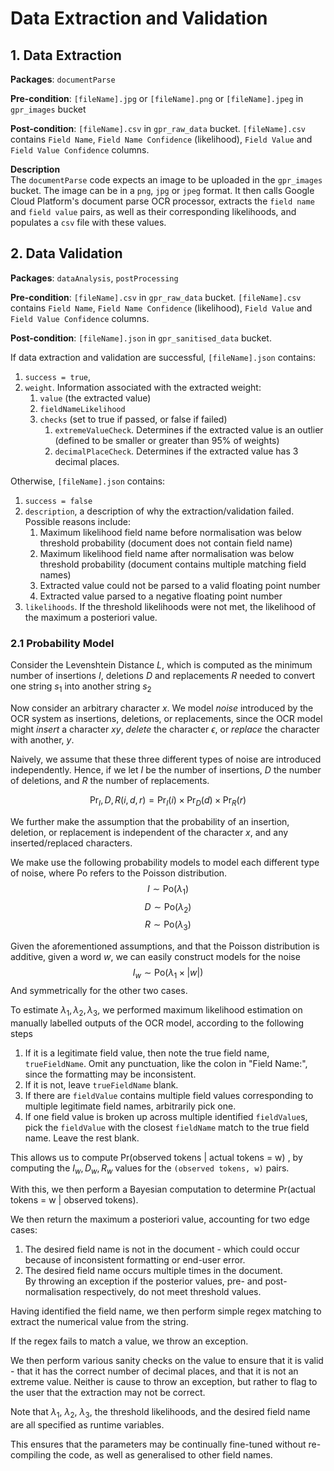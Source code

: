 # Data Extraction and Validation

## 1. Data Extraction
**Packages**: `documentParse`

**Pre-condition**: `[fileName].jpg` or `[fileName].png` or `[fileName].jpeg` in `gpr_images` bucket

**Post-condition**: `[fileName].csv` in `gpr_raw_data` bucket. `[fileName].csv` contains `Field Name`,
`Field Name Confidence` (likelihood), `Field Value` and `Field Value Confidence` columns.

**Description**\
The `documentParse` code expects an image to be uploaded in the `gpr_images` bucket.
The image can be in a `png`, `jpg` or  `jpeg` format.
It then calls Google Cloud Platform's document parse OCR processor, extracts the `field name` and 
`field value` pairs, as well as their corresponding likelihoods, and populates a `csv` file with these values.

## 2. Data Validation
**Packages**: `dataAnalysis`, `postProcessing`

**Pre-condition**: `[fileName].csv` in `gpr_raw_data` bucket. `[fileName].csv` contains `Field Name`,
`Field Name Confidence` (likelihood), `Field Value` and `Field Value Confidence` columns.

**Post-condition**: `[fileName].json` in `gpr_sanitised_data` bucket. 

If data extraction and validation are successful, `[fileName].json` contains:
1. `success = true`, 
2. `weight`. Information associated with the extracted weight:
   1. `value` (the extracted value)
   2. `fieldNameLikelihood`
   3. `checks` (set to true if passed, or false if failed)
      1. `extremeValueCheck`. Determines if the extracted value is an outlier (defined to be smaller or greater than 95% of weights)
      2. `decimalPlaceCheck`. Determines if the extracted value has 3 decimal places.

Otherwise, `[fileName].json` contains:
1. `success = false`
2. `description`, a description of why the extraction/validation failed. Possible reasons include:
   1. Maximum likelihood field name before normalisation was below threshold probability (document does not contain field name)
   2. Maximum likelihood field name after normalisation was below threshold probability (document contains multiple matching field names)
   3. Extracted value could not be parsed to a valid floating point number
   4. Extracted value parsed to a negative floating point number
3. `likelihoods`. If the threshold likelihoods were not met, the likelihood of the maximum a posteriori value. 

### 2.1 Probability Model
Consider the Levenshtein Distance $L$, which is computed as the minimum number of insertions $I$, deletions $D$ and replacements $R$ needed to 
convert one string $s_1$ into another string $s_2$

Now consider an arbitrary character $x$. We model *noise* introduced by the OCR system as insertions, deletions, or replacements, since the 
OCR model might *insert* a character $xy$, *delete* the character $\epsilon$, or *replace* the character with another, $y$.

Naively, we assume that these three different types of noise are introduced independently. Hence,
if we let $I$ be the number of insertions, $D$ the number of deletions, and $R$ the number of replacements.

$$\text{Pr}_I, D, R(i, d, r) = \text{Pr}_I(i) \times \text{Pr}_D(d) \times \text{Pr}_R(r)$$

We further make the assumption that the probability of an insertion, deletion, or replacement is independent of the character $x$, and any inserted/replaced characters.

We make use the following probability models to model each different type of noise, where $\text{Po}$ refers to the Poisson distribution.
$$I \sim \text{Po}(\lambda_1)$$
$$D \sim \text{Po}(\lambda_2)$$
$$R \sim \text{Po}(\lambda_3)$$

Given the aforementioned assumptions, and that the Poisson distribution is additive, given a word $w$, we can easily construct models for the noise
$$I_w \sim \text{Po}(\lambda_1 \times |w|)$$
And symmetrically for the other two cases.

To estimate $\lambda_1, \lambda_2, \lambda_3$, we performed maximum likelihood estimation on manually labelled outputs of the OCR model, according to the following steps
1. If it is a legitimate field value, then note the true field name, `trueFieldName`. Omit any punctuation, like the colon in "Field Name:", since the formatting may be inconsistent.
2. If it is not, leave `trueFieldName` blank.
3. If there are `fieldValue` contains multiple field values corresponding to multiple legitimate field names, arbitrarily pick one.
4. If one field value is broken up across multiple identified `fieldValue`s, pick the `fieldValue` with the closest `fieldName` match to the true field name. Leave the rest blank.

This allows us to compute $\text{Pr(observed tokens | actual tokens = w)}$ , by computing the $I_w, D_w, R_w$ values for the `(observed tokens, w)` pairs.

With this, we then perform a Bayesian computation to determine $\text{Pr(actual tokens = w | observed tokens)}$.

We then return the maximum a posteriori value, accounting for two edge cases:
1. The desired field name is not in the document - which could occur because of inconsistent formatting or end-user error.
2. The desired field name occurs multiple times in the document.\
By throwing an exception if the posterior values, pre- and post-normalisation respectively, do not meet threshold values.

Having identified the field name, we then perform simple regex matching to extract the numerical value from the string.

If the regex fails to match a value, we throw an exception. 

We then perform various sanity checks on the value to ensure that it is valid - that it has the correct number of decimal places, and that it is not an extreme value.
Neither is cause to throw an exception, but rather to flag to the user that the extraction may not be correct.

Note that $\lambda_1$, $\lambda_2$, $\lambda_3$, the threshold likelihoods, and the desired field name are all specified as runtime variables.

This ensures that the parameters may be continually fine-tuned without re-compiling the code, as well as generalised to other field names.

